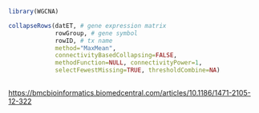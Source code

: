 ```R
library(WGCNA)

collapseRows(datET, # gene expression matrix
             rowGroup, # gene symbol
             rowID, # tx name
             method="MaxMean", 
             connectivityBasedCollapsing=FALSE,
             methodFunction=NULL, connectivityPower=1,
             selectFewestMissing=TRUE, thresholdCombine=NA)
             

 ```
 https://bmcbioinformatics.biomedcentral.com/articles/10.1186/1471-2105-12-322
